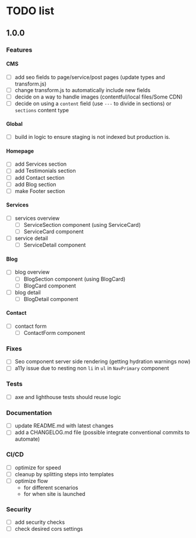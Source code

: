 # TODO list

## 1.0.0

### Features

#### CMS

- [ ] add seo fields to page/service/post pages (update types and transform.js)
- [ ] change transform.js to automatically include new fields
- [ ] decide on a way to handle images (contentful/local files/Some CDN)
- [ ] decide on using a `content` field (use `---` to divide in sections) or 
  `sections` content type

#### Global

- [ ] build in logic to ensure staging is not indexed but production is.

#### Homepage

- [ ] add Services section
- [ ] add Testimonials section
- [ ] add Contact section
- [ ] add Blog section
- [ ] make Footer section

#### Services

- [ ] services overview
  - [ ] ServiceSection component (using ServiceCard)
  - [ ] ServiceCard component
- [ ] service detail
  - [ ] ServiceDetail component

#### Blog

- [ ] blog overview
  - [ ] BlogSection component (using BlogCard)
  - [ ] BlogCard component
- [ ] blog detail
  - [ ] BlogDetail component

#### Contact

- [ ] contact form
  - [ ] ContactForm component

### Fixes

- [ ] Seo component server side rendering (getting hydration warnings now)
- [ ] a11y issue due to nesting non `li` in `ul` in `NavPrimary` component

### Tests

- [ ] axe and lighthouse tests should reuse logic

### Documentation

- [ ] update README.md with latest changes
- [ ] add a CHANGELOG.md file (possible integrate conventional commits to 
  automate)

### CI/CD

- [ ] optimize for speed
- [ ] cleanup by splitting steps into templates
- [ ] optimize flow
	- for different scenarios
    - for when site is launched

### Security

- [ ] add security checks
- [ ] check desired cors settings
